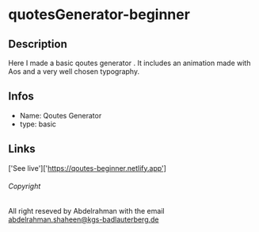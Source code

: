 # quotesGenerator-beginner

## Description 
Here I made a basic qoutes generator .
It includes an animation made with Aos and a very well chosen typography.

## Infos
- Name: Qoutes Generator
- type: basic

## Links

['See live']['https://qoutes-beginner.netlify.app']

###### Copyright 
All right reseved by Abdelrahman with the email 
abdelrahman.shaheen@kgs-badlauterberg.de

